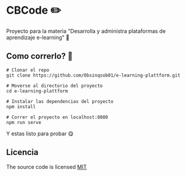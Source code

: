 # CBCode :pencil2:
Proyecto para la materia "Desarrolla y administra plataformas de aprendizaje e-learning" :pencil:

## Como correrlo? :thinking:
```
# Clonar el repo
git clone https://github.com/Obsinqsob01/e-learning-plattform.git

# Moverse al directorio del proyecto
cd e-learning-plattform

# Instalar las dependencias del proyecto
npm install

# Correr el proyecto en localhost:8080
npm run serve
```
Y estas listo para probar :yum:

## Licencia
The source code is licensed [MIT](https://github.com/Obsinqsob01/e-learning-plattform/blob/master/LICENSE)
